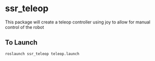 # ssr_teleop

This package will create a teleop controller using joy to allow for manual control of the robot

## To Launch
```sh
roslaunch ssr_teleop teleop.launch
```